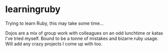learningruby
============

Trying to learn Ruby, this may take some time...

Dojos are a mix of group work with colleagues on an odd lunchtime or katas I've tried myself.
Bound to be a tonne of mistakes and bizarre ruby usage.
Will add any crazy projects I come up with too.
